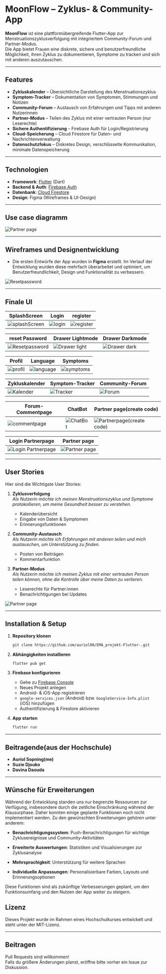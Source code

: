 # MoonFlow – Zyklus- & Community-App

**MoonFlow** ist eine plattformübergreifende Flutter-App zur Menstruationszyklusverfolgung mit integriertem Community-Forum und Partner-Modus.  
Die App bietet Frauen eine diskrete, sichere und benutzerfreundliche Möglichkeit, ihren Zyklus zu dokumentieren, Symptome zu tracken und sich mit anderen auszutauschen.

---

## Features

- **Zykluskalender** – Übersichtliche Darstellung des Menstruationszyklus  
- **Symptom-Tracker** – Dokumentation von Symptomen, Stimmungen und Notizen  
- **Community-Forum** – Austausch von Erfahrungen und Tipps mit anderen Nutzerinnen  
- **Partner-Modus** – Teilen des Zyklus mit einer vertrauten Person (nur Leserechte)  
- **Sichere Authentifizierung** – Firebase Auth für Login/Registrierung  
- **Cloud-Speicherung** – Cloud Firestore für Daten- und Nachrichtenverwaltung  
- **Datenschutzfokus** – Diskretes Design, verschlüsselte Kommunikation, minimale Datenspeicherung  

---

## Technologien

- **Framework**: [Flutter](https://flutter.dev/) (Dart)  
- **Backend & Auth**: [Firebase Auth](https://firebase.google.com/docs/auth)  
- **Datenbank**: [Cloud Firestore](https://firebase.google.com/docs/firestore)  
- **Design**: Figma (Wireframes & UI-Design)  

---

## Use case diagramm

![Partner page](assets/screenshots/moonflow_use_case_diagram.jpg)

---

## Wireframes und Designentwicklung

- Die ersten Entwürfe der App wurden in **Figma** erstellt. Im Verlauf der Entwicklung wurden diese mehrfach überarbeitet und optimiert, um Benutzerfreundlichkeit, Design und Funktionalität zu verbessern.

![Resetpassword](assets/screenshots/EMA_Pages.png)  

---

## Finale UI

| SplashScreen | Login | register |
| --- | --- | --- |
| ![splashScreen](assets/screenshots/IMG-0(splashscreen).jpg) | ![login](assets/screenshots/IMG-1(loginpage).jpg) | ![register](assets/screenshots/IMG-2(registerpage).jpg) |

| reset Password | Drawer Lightmode | Drawer Darkmode |
| --- | --- | --- |
| ![Resetpassword](assets/screenshots/IMG-3(resetpage).jpg) | ![Drawer light](assets/screenshots/IMG-5(Drawerlightmode).jpg) | ![Drawer dark](assets/screenshots/IMG-11(Drawerdarkmode).jpg) |

| Profil | Language | Symptoms |
| --- | --- | --- |
| ![profil](assets/screenshots/IMG-9(profil).jpg) | ![language](assets/screenshots/IMG-10(sprache).jpg) | ![symptoms](assets/screenshots/IMG-8(symptom).jpg) |

| Zykluskalender | Symptom-Tracker | Community-Forum |
| --- | --- | --- |
| ![Kalender](assets/screenshots/IMG-6(calender).jpg) | ![Tracker](assets/screenshots/IMG-7(homepage).jpg) | ![Forum](assets/screenshots/IMG-13(forum).jpg) |

| Forum-Commentpage | ChatBot | Partner page(create code) |
| --- | --- | --- |
| ![commentpage](assets/screenshots/IMG-14(commentpage).jpg) | ![ChatBot](assets/screenshots/IMG-13(chatbot).jpg) | ![Partnerpage(create code)](assets/screenshots/IMG-12(partner1).jpg) |

| Login Partnerpage | Partner page |
| --- | --- |
| ![Login Partnerpage](assets/screenshots/IMG-111.jpg) | ![Partner page](assets/screenshots/IMG-15(partner2).jpg) |

---

## User Stories

Hier sind die Wichtigste User Stories:

1. **Zyklusverfolgung**  
   *Als Nutzerin möchte ich meinen Menstruationszyklus und Symptome protokollieren, um meine Gesundheit besser zu verstehen.*  
   - Kalenderübersicht  
   - Eingabe von Daten & Symptomen  
   - Erinnerungsfunktionen  

2. **Community-Austausch**  
   *Als Nutzerin möchte ich Erfahrungen mit anderen teilen und mich austauschen, um Unterstützung zu finden.*  
   - Posten von Beiträgen  
   - Kommentarfunktion  

3. **Partner-Modus**  
   *Als Nutzerin möchte ich meinen Zyklus mit einer vertrauten Person teilen können, ohne die Kontrolle über meine Daten zu verlieren.*  
   - Leserechte für Partner:innen  
   - Benachrichtigungen bei Updates  
  
  ![Partner page](assets/screenshots/user_stories.jpg)

---

## Installation & Setup

1. **Repository klonen**  

   ```bash
   git clone https://github.com/auriol00/EMA_projekt-Flutter-.git

2. **Abhängigkeiten installieren**  

   ```bash
   flutter pub get
   ```

3. **Firebase konfigurieren**  
   - Gehe zu [Firebase Console](https://console.firebase.google.com/)  
   - Neues Projekt anlegen  
   - Android- & iOS-App registrieren  
   - `google-services.json` (Android) bzw. `GoogleService-Info.plist` (iOS) hinzufügen  
   - Authentifizierung & Firestore aktivieren  

4. **App starten**  

   ```bash
   flutter run
   ```

---

## Beitragende(aus der Hochschule)

- **Auriol Sopning(me)**
- **Suzie Djouko**  
- **Davina Daouda**

---

## Wünsche für Erweiterungen

Während der Entwicklung standen uns nur begrenzte Ressourcen zur Verfügung, insbesondere durch die zeitliche Einschränkung während der Klausurphase.
Daher konnten einige geplante Funktionen noch nicht implementiert werden.
Zu den gewünschten Erweiterungen gehören unter anderem:

- **Benachrichtigungssystem**: Push-Benachrichtigungen für wichtige Zyklusereignisse und Community-Aktivitäten

- **Erweiterte Auswertungen**: Statistiken und Visualisierungen zur Zyklusanalyse

- **Mehrsprachigkeit**: Unterstützung für weitere Sprachen

- **Individuelle Anpassungen**: Personalisierbare Farben, Layouts und Erinnerungsoptionen

Diese Funktionen sind als zukünftige Verbesserungen geplant, um den Funktionsumfang und den Nutzen der App weiter zu steigern.

## Lizenz

Dieses Projekt wurde im Rahmen eines Hochschulkurses entwickelt und steht unter der MIT-Lizenz.  

---

## Beitragen

Pull Requests sind willkommen!  
Falls du größere Änderungen planst, eröffne bitte vorher ein Issue zur Diskussion.
